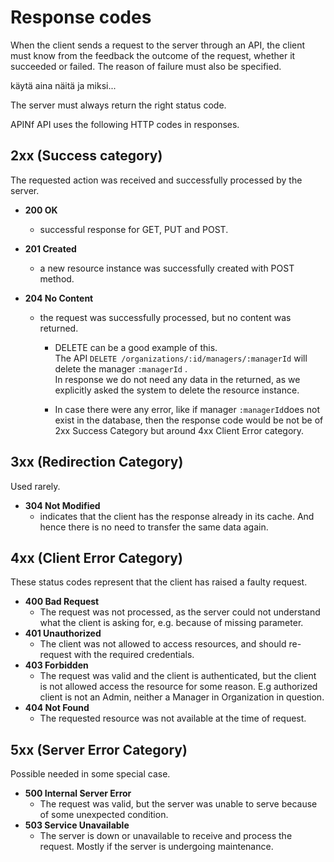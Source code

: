 # Response codes

When the client sends a request to the server through an API, the client must know from the feedback the outcome of the request, whether it succeeded or failed. The reason of failure must also be specified.

käytä aina näitä ja miksi...

The server must always return the right status code.

APINf API uses the following HTTP codes in responses.

## 2xx \(Success category\)

The requested action was received and successfully processed by the server.

* **200 OK** 
  * successful response for GET, PUT and POST.
* **201 Created** 
  * a new resource instance was successfully created with POST method.
* **204 No Content**

  * the request was successfully processed, but no content was returned.

    * DELETE can be a good example of this.   
      The API `DELETE /organizations/:id/managers/:managerId` will delete the manager `:managerId` .  
      In response we do not need any data in the returned, as we explicitly asked the system to delete the resource instance.

    * In case there were any error, like if manager `:managerId`does not exist in the database, then the response code would be not be of 2xx Success Category but around 4xx Client Error category.

## 3xx \(Redirection Category\)

Used rarely.

* **304 Not Modified** 
  * indicates that the client has the response already in its cache. And hence there is no need to transfer the same data again.

## 4xx \(Client Error Category\)

These status codes represent that the client has raised a faulty request.

* **400 Bad Request** 
  * The request was not processed, as the server could not understand what the client is asking for, e.g. because of missing parameter.
* **401 Unauthorized** 
  * The client was not allowed to access resources, and should re-request with the required credentials.
* **403 Forbidden** 
  * The request was valid and the client is authenticated, but the client is not allowed access the resource for some reason. E.g authorized client is not an Admin, neither a Manager in Organization in question.
* **404 Not Found** 
  * The requested resource was not available at the time of request.

## 5xx \(Server Error Category\)

Possible needed in some special case.

* **500 Internal Server Error** 
  * The request was valid, but the server was unable to serve because of some unexpected condition.
* **503 Service Unavailable** 
  * The server is down or unavailable to receive and process the request. Mostly if the server is undergoing maintenance.



